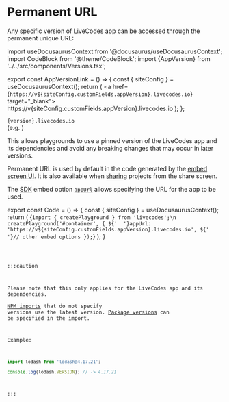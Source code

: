 # Permanent URL

Any specific version of LiveCodes app can be accessed through the permanent unique URL:

import useDocusaurusContext from '@docusaurus/useDocusaurusContext';
import CodeBlock from '@theme/CodeBlock';
import {AppVersion} from '../../src/components/Versions.tsx';

export const AppVersionLink = () => {
const { siteConfig } = useDocusaurusContext();
return (
<a href={`https://v${siteConfig.customFields.appVersion}.livecodes.io`} target="\_blank">
https://v{siteConfig.customFields.appVersion}.livecodes.io
</a>
);
};

`{version}.livecodes.io`  
(e.g. <AppVersionLink />)

This allows playgrounds to use a pinned version of the LiveCodes app and its dependencies and avoid any breaking changes that may occur in later versions.

Permanent URL is used by default in the code generated by the [embed screen UI](./embeds.md).
It is also available when [sharing](./share.md) projects from the share screen.

The [SDK](../sdk/) embed option [`appUrl`](../sdk/js-ts#appurl) allows specifying the URL for the app to be used.

export const Code = () => {
const { siteConfig } = useDocusaurusContext();
return (<CodeBlock language="js">
{`import { createPlayground } from 'livecodes';\n
createPlayground('#container', {
${'  '}appUrl: 'https://v${siteConfig.customFields.appVersion}.livecodes.io',
${'  '}// other embed options
});`}
</CodeBlock>);
}

<Code />

:::caution

Please note that this only applies for the LiveCodes app and its dependencies.  
[NPM imports](./module-resolution.md) that do not specify versions use the latest version.
[Package versions](./module-resolution.md#package-version) can be specified in the import.

Example:

```js
import lodash from 'lodash@4.17.21';

console.log(lodash.VERSION); // -> 4.17.21
```

:::
